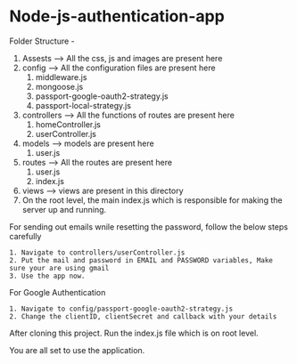 # Node-js-authentication-app

Folder Structure -

  1. Assests --> All the css, js and images are present here
  2. config --> All the configuration files are present here
      1. middleware.js
      2. mongoose.js
      3. passport-google-oauth2-strategy.js
      4. passport-local-strategy.js
  3. controllers --> All the functions of routes are present here
      1. homeController.js
      2. userController.js
  4. models --> models are present here
      1. user.js
  5. routes --> All the routes are present here
      1. user.js
      2. index.js
  6. views --> views are present in this directory
  7. On the root level, the main index.js which is responsible for making the server up and running.
  

 For sending out emails wnile resetting the password, follow the below steps carefully
  
    1. Navigate to controllers/userController.js
    2. Put the mail and password in EMAIL and PASSWORD variables, Make sure your are using gmail
    3. Use the app now.
    
 For Google Authentication
 
    1. Navigate to config/passport-google-oauth2-strategy.js
    2. Change the clientID, clientSecret and callback with your details
 
 
 After cloning this project. Run the index.js file which is on root level.
 
 You are all set to use the application.
 
